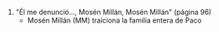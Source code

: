 1. "Él me denunció..., Mosén Millán, Mosén Millán" (página 96)
    - Mosén Millán (MM) traiciona la familia entera de Paco 
